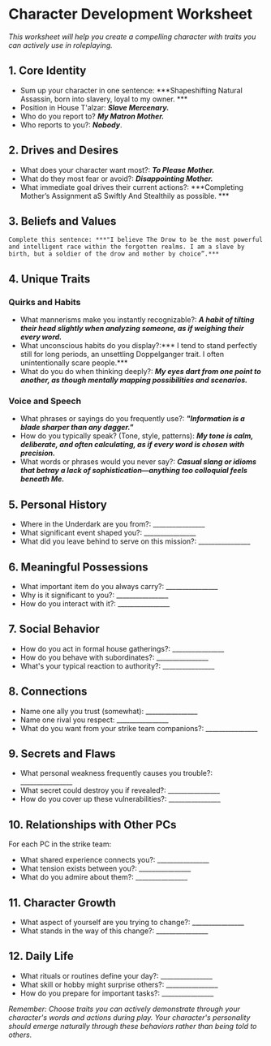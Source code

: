 
# Character Development Worksheet

*This worksheet will help you create a compelling character with traits you can actively use in roleplaying.*


## 1. Core Identity



* Sum up your character in one sentence: ***Shapeshifting Natural Assassin, born into slavery, loyal to my owner. ***
* Position in House T'alzar: ***Slave Mercenary.***
* Who do you report to? ***My Matron Mother.***
* Who reports to you?: ***Nobody***.


## 2. Drives and Desires



* What does your character want most?: ***To Please Mother.***
* What do they most fear or avoid?: ***Disappointing Mother.*** 
* What immediate goal drives their current actions?: ***Completing Mother’s Assignment aS Swiftly And Stealthily as possible. ***


## 3. Beliefs and Values


    Complete this sentence: ***"I believe The Drow to be the most powerful and intelligent race within the forgotten realms. I am a slave by birth, but a soldier of the drow and mother by choice”.***


## 4. Unique Traits


### Quirks and Habits



* What mannerisms make you instantly recognizable?: ***A habit of tilting their head slightly when analyzing someone, as if weighing their every word.***
* What unconscious habits do you display?:*** I tend to stand perfectly still for long periods, an unsettling Doppelganger trait. I often unintentionally scare people.***
* What do you do when thinking deeply?: ***My eyes dart from one point to another, as though mentally mapping possibilities and scenarios.***


### Voice and Speech



* What phrases or sayings do you frequently use?: ***"Information is a blade sharper than any dagger."***
* How do you typically speak? (Tone, style, patterns): ***My tone is calm, deliberate, and often calculating, as if every word is chosen with precision.***
* What words or phrases would you never say?: ***Casual slang or idioms that betray a lack of sophistication—anything too colloquial feels beneath Me.***


## 5. Personal History



* Where in the Underdark are you from?: ________________
* What significant event shaped you?: ________________
* What did you leave behind to serve on this mission?: ________________


## 6. Meaningful Possessions



* What important item do you always carry?: ________________
* Why is it significant to you?: ________________
* How do you interact with it?: ________________


## 7. Social Behavior



* How do you act in formal house gatherings?: ________________
* How do you behave with subordinates?: ________________
* What's your typical reaction to authority?: ________________


## 8. Connections



* Name one ally you trust (somewhat): ________________
* Name one rival you respect: ________________
* What do you want from your strike team companions?: ________________


## 9. Secrets and Flaws



* What personal weakness frequently causes you trouble?: ________________
* What secret could destroy you if revealed?: ________________
* How do you cover up these vulnerabilities?: ________________


## 10. Relationships with Other PCs

For each PC in the strike team:



* What shared experience connects you?: ________________
* What tension exists between you?: ________________
* What do you admire about them?: ________________


## 11. Character Growth



* What aspect of yourself are you trying to change?: ________________
* What stands in the way of this change?: ________________


## 12. Daily Life



* What rituals or routines define your day?: ________________
* What skill or hobby might surprise others?: ________________
* How do you prepare for important tasks?: ________________

*Remember: Choose traits you can actively demonstrate through your character's words and actions during play. Your character's personality should emerge naturally through these behaviors rather than being told to others.*
